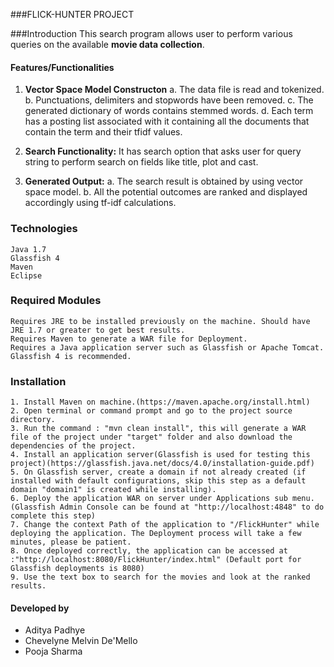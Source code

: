 ###FLICK-HUNTER PROJECT  

###Introduction
This search program allows user to perform various queries on the available **movie data collection**.   

#### Features/Functionalities
1. **Vector Space Model Constructon**
    a. The data file is read and tokenized.
    b. Punctuations, delimiters and stopwords have been removed.
    c. The generated dictionary of words contains stemmed words.
    d. Each term has a posting list associated with it containing all the documents that contain the term and their tfidf values.

2. **Search Functionality:** 
	It has search option that asks user for query string to perform search on fields like title, plot and cast.
		
3. **Generated Output:** 
    a. The search result is obtained by using vector space model.
    b. All the potential outcomes are ranked and displayed accordingly using tf-idf calculations.
	
### Technologies

    Java 1.7
    Glassfish 4
    Maven
    Eclipse
 		
### Required Modules
	Requires JRE to be installed previously on the machine. Should have JRE 1.7 or greater to get best results.
	Requires Maven to generate a WAR file for Deployment.
	Requires a Java application server such as Glassfish or Apache Tomcat. Glassfish 4 is recommended.
	
### Installation	
    1. Install Maven on machine.(https://maven.apache.org/install.html)
    2. Open terminal or command prompt and go to the project source directory.
    3. Run the command : "mvn clean install", this will generate a WAR file of the project under "target" folder and also download the dependencies of the project.
    4. Install an application server(Glassfish is used for testing this project)(https://glassfish.java.net/docs/4.0/installation-guide.pdf)
    5. On Glassfish server, create a domain if not already created (if installed with default configurations, skip this step as a default domain "domain1" is created while installing).
    6. Deploy the application WAR on server under Applications sub menu. (Glassfish Admin Console can be found at "http://localhost:4848" to do complete this step)
    7. Change the context Path of the application to "/FlickHunter" while deploying the application. The Deployment process will take a few minutes, please be patient.
    8. Once deployed correctly, the application can be accessed at :"http://localhost:8080/FlickHunter/index.html" (Default port for Glassfish deployments is 8080)
    9. Use the text box to search for the movies and look at the ranked results.

#### Developed by
* Aditya Padhye
* Chevelyne Melvin De'Mello
* Pooja Sharma
